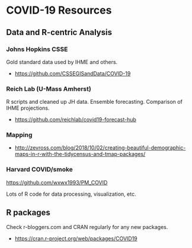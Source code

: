 # COVID-19 Resources

## Data and R-centric Analysis

### Johns Hopkins CSSE

Gold standard data used by IHME and others.

* https://github.com/CSSEGISandData/COVID-19

### Reich Lab (U-Mass Amherst)

R scripts and cleaned up JH data. Ensemble forecasting. Comparison of IHME 
projections.

* https://github.com/reichlab/covid19-forecast-hub

### Mapping

* http://zevross.com/blog/2018/10/02/creating-beautiful-demographic-maps-in-r-with-the-tidycensus-and-tmap-packages/

### Harvard COVID/smoke

https://github.com/wxwx1993/PM_COVID

Lots of R code for data processing, visualization, etc.

## R packages

Check r-bloggers.com and CRAN regularly for any new packages.

* https://cran.r-project.org/web/packages/COVID19

